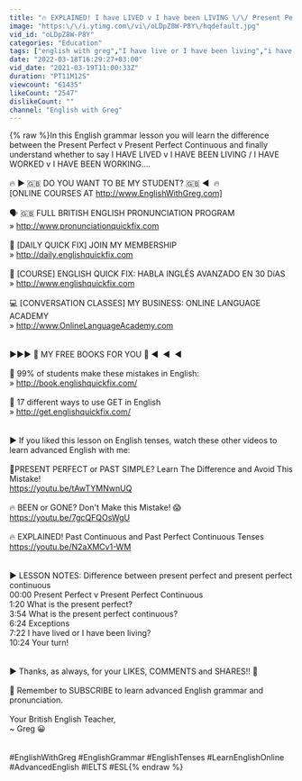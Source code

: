 ```yaml
---
title: "🔥 EXPLAINED! I have LIVED v I have been LIVING \/\/ Present Perfect v Present Perfect Continuous"
image: "https:\/\/i.ytimg.com\/vi\/oLDpZ8W-P8Y\/hqdefault.jpg"
vid_id: "oLDpZ8W-P8Y"
categories: "Education"
tags: ["english with greg","I have live or I have been living","i have lived v i have been living"]
date: "2022-03-18T16:29:27+03:00"
vid_date: "2021-03-19T11:00:33Z"
duration: "PT11M12S"
viewcount: "61435"
likeCount: "2547"
dislikeCount: ""
channel: "English with Greg"
---
```

{% raw %}In this English grammar lesson you will learn the difference between the Present Perfect v Present Perfect Continuous and finally understand whether to say I HAVE LIVED v I HAVE BEEN LIVING / I HAVE WORKED v I HAVE BEEN WORKING.... <br /><br /> 🔥 ► 🇬🇧 DO YOU WANT TO BE MY STUDENT? 🇬🇧 ◀ ︎ 🔥<br />[ONLINE COURSES AT <a rel="nofollow" target="blank" href="http://www.EnglishWithGreg.com]">http://www.EnglishWithGreg.com]</a><br /><br />🗣 🇬🇧 FULL BRITISH ENGLISH PRONUNCIATION PROGRAM<br />» <a rel="nofollow" target="blank" href="http://www.pronunciationquickfix.com">http://www.pronunciationquickfix.com</a><br /><br />💬 [DAILY QUICK FIX] JOIN MY MEMBERSHIP<br />» <a rel="nofollow" target="blank" href="http://daily.englishquickfix.com">http://daily.englishquickfix.com</a><br /><br />🚀 [COURSE] ENGLISH QUICK FIX: HABLA INGLÉS AVANZADO EN 30 DíAS <br />» <a rel="nofollow" target="blank" href="http://www.englishquickfix.com">http://www.englishquickfix.com</a><br /><br />💻 [CONVERSATION CLASSES] MY BUSINESS: ONLINE LANGUAGE ACADEMY<br />» <a rel="nofollow" target="blank" href="http://www.OnlineLanguageAcademy.com">http://www.OnlineLanguageAcademy.com</a><br /><br /><br /> ►►► 🎁 MY FREE BOOKS FOR YOU 🙏 ◀ ︎ ◀ ︎ ◀ ︎<br /><br />📘 99% of students make these mistakes in English:<br />» <a rel="nofollow" target="blank" href="http://book.englishquickfix.com/">http://book.englishquickfix.com/</a><br /><br />📕 17 different ways to use GET in English<br />» <a rel="nofollow" target="blank" href="http://get.englishquickfix.com/">http://get.englishquickfix.com/</a><br /><br /><br />►  If you liked this lesson on English tenses, watch these other videos to learn advanced English with me:<br /><br />🤔PRESENT PERFECT or PAST SIMPLE? Learn The Difference and Avoid This Mistake!<br /><a rel="nofollow" target="blank" href="https://youtu.be/tAwTYMNwnUQ">https://youtu.be/tAwTYMNwnUQ</a><br /><br />🔥 BEEN or GONE? Don't Make this Mistake! 😱<br /><a rel="nofollow" target="blank" href="https://youtu.be/7gcQFQOsWgU">https://youtu.be/7gcQFQOsWgU</a><br /><br />🔥 EXPLAINED! Past Continuous and Past Perfect Continuous Tenses<br /><a rel="nofollow" target="blank" href="https://youtu.be/N2aXMCv1-WM">https://youtu.be/N2aXMCv1-WM</a><br /><br /><br />► LESSON NOTES: Difference between present perfect and present perfect continuous<br />00:00 Present Perfect v Present Perfect Continuous<br />1:20 What is the present perfect?<br />3:54 What is the present perfect continuous?<br />6:24 Exceptions<br />7:22 I have lived or I have been living?<br />10:24 Your turn!<br /><br /><br />► Thanks, as always, for your LIKES, COMMENTS and SHARES!! 🙏 <br /><br />🔴 Remember to SUBSCRIBE to learn advanced English grammar and pronunciation.<br /><br />Your British English Teacher,<br />~ Greg 😀<br /><br /><br />#EnglishWithGreg #EnglishGrammar #EnglishTenses #LearnEnglishOnline #AdvancedEnglish #IELTS #ESL{% endraw %}

